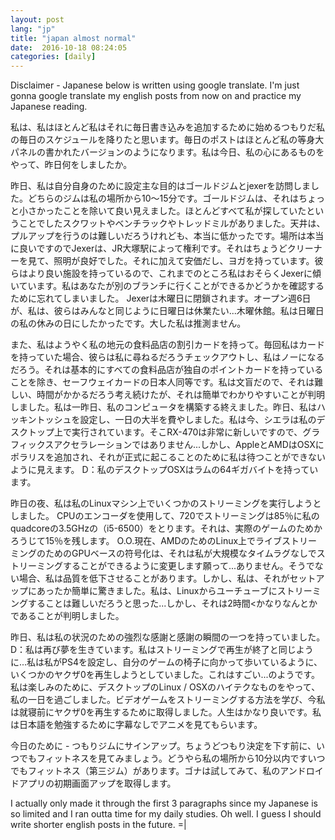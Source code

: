 ```yaml
---
layout: post
lang: "jp" 
title: "japan almost normal"
date:  2016-10-18 08:24:05
categories: [daily]
---
```

Disclaimer - Japanese below is written using google translate. I'm just gonna google translate my english posts from now on and practice my Japanese reading.

私は、私はほとんど私はそれに毎日書き込みを追加するために始めるつもりだ私の毎日のスケジュールを降りたと思います。毎日のポストはほとんど私の等身大パネルの書かれたバージョンのようになります。私は今日、私の心にあるものをやって、昨日何をしましたか。

昨日、私は自分自身のために設定主な目的はゴールドジムとjexerを訪問しました。どちらのジムは私の場所から10〜15分です。ゴールドジムは、それはちょっと小さかったことを除いて良い見えました。ほとんどすべて私が探していたということでしたスクワットやベンチラックやトレッドミルがありました。天井は、プルアップを行うのは難しいだろうけれども、本当に低かったです。場所は本当に良いですのでJexerは、JR大塚駅によって権利です。それはちょうどクリーナーを見て、照明が良好でした。それに加えて安価だし、ヨガを持っています。彼らはより良い施設を持っているので、これまでのところ私はおそらくJexerに傾いています。私はあなたが別のブランチに行くことができるかどうかを確認するために忘れてしまいました。 Jexerは木曜日に閉鎖されます。オープン週6日が、私は、彼らはみんなと同じように日曜日は休業たい...木曜休館。私は日曜日の私の休みの日にしたかったです。大した私は推測ません。

また、私はようやく私の地元の食料品店の割引カードを持って。毎回私はカードを持っていた場合、彼らは私に尋ねるだろうチェックアウトし、私はノーになるだろう。それは基本的にすべての食料品店が独自のポイントカードを持っていることを除き、セーフウェイカードの日本人同等です。私は文盲だので、それは難しい、時間がかかるだろう考え続けたが、それは簡単でわかりやすいことが判明しました。私は一昨日、私のコンピュータを構築する終えました。昨日、私はハッキントッシュを設定し、一日の大半を費やしました。私は今、シエラは私のデスクトップ上で実行されています。そこRX-470は非常に新しいですので、グラフィックスアクセラレーションではありません...しかし、AppleとAMDはOSXにポラリスを追加され、それが正式に起こることのために私は待つことができないように見えます。 D：私のデスクトップOSXはラムの64ギガバイトを持っています。

昨日の夜、私は私のLinuxマシン上でいくつかのストリーミングを実行しようとしました。 CPUのエンコーダを使用して、720でストリーミングは85％に私のquadcoreの3.5GHzの（i5-6500）をとります。それは、実際のゲームのためかろうじて15％を残します。 O.O.現在、AMDのためのLinux上でライブストリーミングのためのGPUベースの符号化は、それは私が大規模なタイムラグなしでストリーミングすることができるように変更します願って...ありません。そうでない場合、私は品質を低下させることがあります。しかし、私は、それがセットアップにあったか簡単に驚きました。私は、Linuxからユーチ​​ューブにストリーミングすることは難しいだろうと思った...しかし、それは2時間<かなりなんとかであることが判明しました。

昨日、私は私の状況のた​​めの強烈な感謝と感謝の瞬間の一つを持っていました。 D：私は再び夢を生きています。私はストリーミングで再生が終了と同じように...私は私がPS4を設定し、自分のゲームの椅子に向かって歩いているように、いくつかのヤクザ0を再生しようとしていました。これはすごい...のようです。私は楽しみのために、デスクトップのLinux / OSXのハイテクなものをやって、私の一日を過ごしました。ビデオゲームをストリーミングする方法を学び、今私は就寝前にヤクザ0を再生するために取得しました。人生はかなり良いです。私は日本語を勉強するために字幕なしでアニメを見てもらいます。

今日のために - つもりジムにサインアップ。ちょうどつもり決定を下す前に、いつでもフィットネスを見てみましょう。どうやら私の場所から10分以内ですいつでもフィットネス（第三ジム）があります。ゴナは試してみて、私のアンドロイドアプリの初期画面アップを取得します。

I actually only made it through the first 3 paragraphs since my Japanese is so limited and I ran outta time for my daily studies. Oh well. I guess I should write shorter english posts in the future. =|

